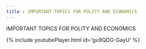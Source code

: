 ```yaml
---
title : IMPORTANT TOPICS FOR POLITY AND ECONOMICS
---
```


IMPORTANT TOPICS FOR POLITY AND ECONOMICS



{% include youtubePlayer.html id='gu9QDG-GayU' %}
